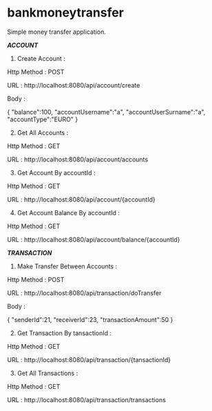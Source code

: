 # bankmoneytransfer
Simple money transfer application.


*********************ACCOUNT*********************

1) Create Account :

Http Method : POST

URL : http://localhost:8080/api/account/create

Body : 

{     "balance":100,
   "accountUsername":"a",
   "accountUserSurname":"a",
   "accountType":"EURO"
}


2) Get All Accounts :

Http Method : GET

URL : http://localhost:8080/api/account/accounts


3) Get Account By accountId :

Http Method : GET

URL : http://localhost:8080/api/account/{accountId}



4) Get Account Balance By accountId :

Http Method : GET

URL : http://localhost:8080/api/account/balance/{accountId}


*********************TRANSACTION*********************

1) Make Transfer Between Accounts :

Http Method : POST

URL : http://localhost:8080/api/transaction/doTransfer

Body : 

{     "senderId":21,
   "receiverId":23,
   "transactionAmount":50
}



2) Get Transaction By tansactionId :

Http Method : GET

URL : http://localhost:8080/api/transaction/{tansactionId}



3) Get All Transactions :

Http Method : GET

URL : http://localhost:8080/api/transaction/transactions


